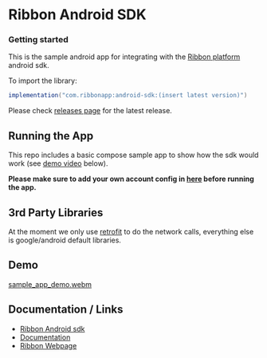 # Ribbon Android SDK

### Getting started

This is the sample android app for integrating with the [Ribbon platform](https://ribbonapp.com/) android sdk.

To import the library:
```gradle
implementation("com.ribbonapp:android-sdk:(insert latest version)")
```

Please check [releases page](https://github.com/ribbontechnologies/ribbon-android/releases) for the latest release.

## Running the App
This repo includes a basic compose sample app to show how the sdk would work (see [demo video](#demo) below).

**Please make sure to add your own account config in [here](https://github.com/ribbontechnologies/ribbon-android/blob/e4b8ab4b87e90cfdb21bb7b2770c89b3df554755/app/src/main/java/com/ribbonapp/sample/MainViewModel.kt#L51 "here") before running the app.**

## 3rd Party Libraries
At the moment we only use [retrofit](https://square.github.io/retrofit/ "retrofit") to do the network calls, everything else is google/android default libraries.

## Demo
[sample_app_demo.webm](https://user-images.githubusercontent.com/111354857/195160991-83295df7-ece1-4851-ba2c-d06e0148ce55.webm)

## Documentation / Links
- [Ribbon Android sdk](https://docs.ribbonapp.com/docs/mobile-android-sdk "Ribbon Android sdk")
- [Documentation](https://docs.ribbonapp.com/docs "Documentation")
- [Ribbon Webpage](https://www.ribbonapp.com/ "Ribbon Webpage")
